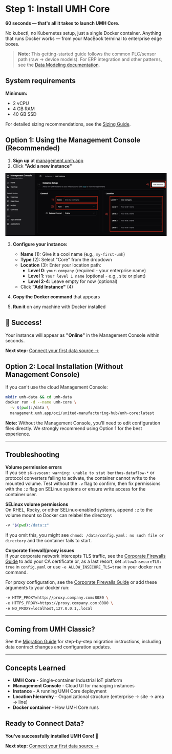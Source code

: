 # Step 1: Install UMH Core

**60 seconds — that's all it takes to launch UMH Core.**

No kubectl, no Kubernetes setup, just a single Docker container. Anything that runs Docker works — from your MacBook terminal to enterprise edge boxes.

> **Note:** This getting-started guide follows the common PLC/sensor path (raw → device models). For ERP integration and other patterns, see the [Data Modeling documentation](../usage/data-modeling/).

## System requirements

**Minimum:**

* 2 vCPU
* 4 GB RAM
* 40 GB SSD

For detailed sizing recommendations, see the [Sizing Guide](../production/sizing-guide.md).

## Option 1: Using the Management Console (Recommended)

1. **Sign up** at [management.umh.app](https://management.umh.app)
2. Click **"Add a new instance"**

![Instance setup screen](./images/instance-setup.png)

3. **Configure your instance:**
   - **Name** (1): Give it a cool name (e.g., `my-first-umh`)
   - **Type** (2): Select "Core" from the dropdown
   - **Location** (3): Enter your location path:
     - **Level 0**: `your-company` (required - your enterprise name)
     - **Level 1**: `Your level 1 name` (optional - e.g., site or plant)
     - **Level 2-4**: Leave empty for now (optional)
   - Click **"Add Instance"** (4)

4. **Copy the Docker command** that appears
5. **Run it** on any machine with Docker installed

## 🎉 Success!

Your instance will appear as **"Online"** in the Management Console within seconds.

**Next step:** [Connect your first data source →](1-connect-data.md)

## Option 2: Local Installation (Without Management Console)

If you can't use the cloud Management Console:

```bash
mkdir umh-data && cd umh-data
docker run -d --name umh-core \
  -v $(pwd):/data \
  management.umh.app/oci/united-manufacturing-hub/umh-core:latest
```

**Note:** Without the Management Console, you'll need to edit configuration files directly. We strongly recommend using Option 1 for the best experience.

---

## Troubleshooting

**Volume permission errors**  
If you see `s6-svscan: warning: unable to stat benthos-dataflow-*` or protocol converters failing to activate, the container cannot write to the mounted volume. Test without the `-v` flag to confirm, then fix permissions with the `:z` flag on SELinux systems or ensure write access for the container user.

**SELinux volume permissions**  
On RHEL, Rocky, or other SELinux-enabled systems, append `:z` to the volume mount so Docker can relabel the directory:

```bash
-v "$(pwd):/data:z"
```

If you omit this, you might see `chmod: /data/config.yaml: no such file or directory` and the container fails to start.

**Corporate firewall/proxy issues**  
If your corporate network intercepts TLS traffic, see the [Corporate Firewalls Guide](../production/corporate-firewalls.md) to add your CA certificate or, as a last resort, set `allowInsecureTLS: true` in `config.yaml` or use `-e ALLOW_INSECURE_TLS=true` in your docker run command.

For proxy configuration, see the [Corporate Firewalls Guide](../production/corporate-firewalls.md) or add these arguments to your docker run:

```bash
-e HTTP_PROXY=http://proxy.company.com:8080 \
-e HTTPS_PROXY=https://proxy.company.com:8080 \
-e NO_PROXY=localhost,127.0.0.1,.local
```

---

## Coming from UMH Classic?

See the [Migration Guide](../production/migration-from-classic.md) for step-by-step migration instructions, including data contract changes and configuration updates.

---

## Concepts Learned

- **UMH Core** - Single-container Industrial IoT platform
- **Management Console** - Cloud UI for managing instances
- **Instance** - A running UMH Core deployment
- **Location hierarchy** - Organizational structure (enterprise → site → area → line)
- **Docker container** - How UMH Core runs

## Ready to Connect Data?

**You've successfully installed UMH Core!** 🚀

**Next step:** [Connect your first data source →](1-connect-data.md)
